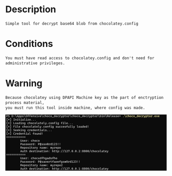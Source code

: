 # Description
```
Simple tool for decrypt base64 blob from chocolatey.config
```
# Conditions
```
You must have read access to chocolatey.config and don't need for administrative privileges.
```
# Warning
```
Because chocolatey using DPAPI Machine key as the part of enctryption process material, 
you must run this tool inside machine, where config was made.
```

!["Demonstration"](img.png)
